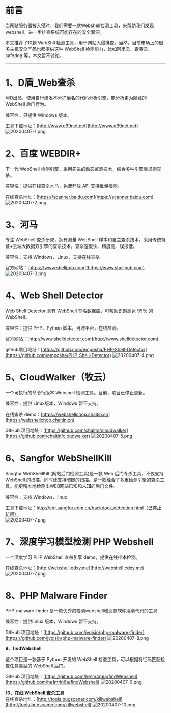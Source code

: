 
# 前言
当网站服务器被入侵时，我们需要一款Webshell检测工具，来帮助我们发现webshell，进一步排查系统可能存在的安全漏洞。

本文推荐了10款 WebShll 检测工具，用于网站入侵排查。当然，目前市场上的很多主机安全产品也都提供这种 WebShell 检测能力，比如阿里云、青藤云、safedog 等，本文暂不讨论。

---


# 1、D盾_Web查杀
阿D出品，使用自行研发不分扩展名的代码分析引擎，能分析更为隐藏的 WebShell 后门行为。

兼容性：只提供 Windows 版本。

工具下载地址：[http://www.d99net.net](http://www.d99net.net)
![20200407-1.png](/_img\05-应急响应/1656915966065-f87c5e78-fba1-4fb6-adcb-808277cd8b17.png)


# 2、百度 WEBDIR+
下一代 WebShell 检测引擎，采用先进的动态监测技术，结合多种引擎零规则查杀。

兼容性：提供在线查杀木马，免费开放 API 支持批量检测。

在线查杀地址：[https://scanner.baidu.com](https://scanner.baidu.com)
![20200407-2.png](/_img\05-应急响应/1656915967069-5130127c-7fa2-43ac-a1bb-e15034406f6e.png)


# 3、河马
专注 WebShell 查杀研究，拥有海量 WebShell 样本和自主查杀技术，采用传统特征+云端大数据双引擎的查杀技术。查杀速度快、精度高、误报低。

兼容性：支持 Windows、Linux，支持在线查杀。

官方网站：[https://www.shellpub.com](https://www.shellpub.com)
![20200407-3.png](/_img\05-应急响应/1656915901706-59139208-758b-4e98-860b-15418015223f.png)


# 4、Web Shell Detector

Web Shell Detector 具有 WebShell 签名数据库，可帮助识别高达 99％ 的 WebShell。

兼容性：提供 PHP、Python 脚本，可跨平台，在线检测。

官方网站：[http://www.shelldetector.com](http://www.shelldetector.com)

github项目地址：[https://github.com/emposha/PHP-Shell-Detector](https://github.com/emposha/PHP-Shell-Detector)
![20200407-4.png](/_img\05-应急响应/1656915950072-ea9c45af-05ce-4cb8-80f7-4cc16d906cab.png)


# 5、CloudWalker（牧云）

一个可执行的命令行版本 Webshell 检测工具。目前，项目已停止更新。

兼容性：提供 Linux版本，Windows 暂不支持。

在线查杀 demo：[https://webshellchop.chaitin.cn](https://webshellchop.chaitin.cn)

GitHub 项目地址：[https://github.com/chaitin/cloudwalker](https://github.com/chaitin/cloudwalker)
![20200407-5.png](/_img\05-应急响应/1656916060238-e4f532c2-6972-4a28-9abe-a78871ee4d7d.png)


# 6、Sangfor WebShellKill
Sangfor WebShellKill (网站后门检测工具)是一款 Web 后门专杀工具，不仅支持 WebShell 的扫描，同时还支持暗链的扫描。是一款融合了多重检测引擎的查杀工具。能更精准地检测出WEB网站已知和未知的后门文件。

兼容性：支持 Windows、linux

工具下载地址：http://edr.sangfor.com.cn/backdoor_detection.html（已停止访问）<br />![20200407-7.png](/_img\05-应急响应/1656915955936-5bae809e-7cb7-4805-8310-23ae9173d834.png)


# 7、深度学习模型检测 PHP Webshell
一个深度学习 PHP WebShell 查杀引擎 demo，提供在线样本检测。

在线查杀地址：[http://webshell.cdxy.me](http://webshell.cdxy.me)
![20200407-7.png](/_img\05-应急响应/1656915969402-d30cd6fa-5570-4f6a-8ca3-8d9ac1df4348.png)


# 8、PHP Malware Finder

PHP-malware-finder 是一款优秀的检测webshell和恶意软件混淆代码的工具

兼容性：提供Linux 版本，Windows 暂不支持。

GitHub 项目地址：[https://github.com/jvoisin/php-malware-finder](https://github.com/jvoisin/php-malware-finder)
![20200407-8.png](/_img\05-应急响应/1656915978355-61c5def7-018c-4b45-9e65-bcd2c2671392.png)

**9、findWebshell**

这个项目是一款基于 Python 开发的 WebShell 检查工具，可以根据特征码匹配检查任意类型的 WebShell 后门。

GitHub 项目地址：[https://github.com/he1m4n6a/findWebshell](https://github.com/he1m4n6a/findWebshell)
![20200407-9.png](/_img\05-应急响应/1656915978674-c84e6476-b9cb-40c8-bf7a-2cd3fcd32b57.png)

**10、在线 WebShell 查杀工具**<br />在线查杀地址：[http://tools.bugscaner.com/killwebshell](http://tools.bugscaner.com/killwebshell)
![20200407-10.png](/_img\05-应急响应/1656915978539-2b0b20fc-c1b3-4e3c-acfd-47f536fc7ff0.png)
